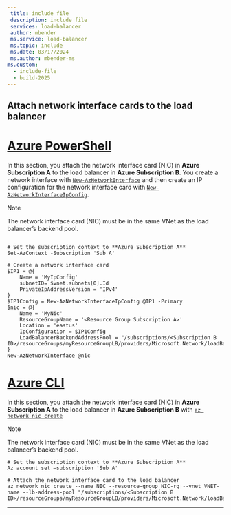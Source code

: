 ```yaml
---
 title: include file
 description: include file
 services: load-balancer
 author: mbender
 ms.service: load-balancer
 ms.topic: include
 ms.date: 03/17/2024
 ms.author: mbender-ms
ms.custom:
  - include-file
  - build-2025
---
```



## Attach network interface cards to the load balancer

# [Azure PowerShell](#tab/azurepowershell)
In this section, you attach the network interface card (NIC) in **Azure Subscription A** to the load balancer in **Azure Subscription B**. You create a network interface with [`New-AzNetworkInterface`](/powershell/module/az.network/new-aznetworkinterface) and then create an IP configuration for the network interface card with [`New-AzNetworkInterfaceIpConfig`](/powershell/module/az.network/new-aznetworkinterfaceipconfig).

> [!NOTE]
> The network interface card (NIC) must be in the same VNet as the load balancer’s backend pool.

```azurepowershell

# Set the subscription context to **Azure Subscription A**
Set-AzContext -Subscription 'Sub A' 

# Create a network interface card
$IP1 = @{
    Name = 'MyIpConfig'
    subnetID= $vnet.subnets[0].Id
    PrivateIpAddressVersion = 'IPv4'
}
$IP1Config = New-AzNetworkInterfaceIpConfig @IP1 -Primary
$nic = @{
    Name = 'MyNic'
    ResourceGroupName = '<Resource Group Subscription A>'
    Location = 'eastus'
    IpConfiguration = $IP1Config
    LoadBalancerBackendAddressPool = "/subscriptions/<Subscription B ID>/resourceGroups/myResourceGroupLB/providers/Microsoft.Network/loadBalancers/myLoadBalancer/backendAddressPools/BackendPool1"
}
New-AzNetworkInterface @nic
```

# [Azure CLI](#tab/azurecli)

In this section, you attach the network interface card (NIC) in **Azure Subscription A** to the load balancer in **Azure Subscription B** with [`az network nic create`](/cli/azure/network/nic#az-network-nic-create)

> [!NOTE]
> The network interface card (NIC) must be in the same VNet as the load balancer’s backend pool.

```azurecli
# Set the subscription context to **Azure Subscription A**
Az account set –subscription 'Sub A'

# Attach the network interface card to the load balancer
az network nic create --name NIC --resource-group NIC-rg --vnet VNET-name --lb-address-pool "/subscriptions/<Subscription B ID>/resourceGroups/myResourceGroupLB/providers/Microsoft.Network/loadBalancers/myLoadBalancer/backendAddressPools/BackendPool1"
```
---
